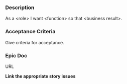 ### Description
As a \<role\> I want \<function\> so that \<business result\>.

### Acceptance Criteria
Give criteria for acceptance.

### Epic Doc
URL

**Link the appropriate story issues**
